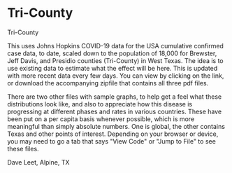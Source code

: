 # Tri-County
 Tri-County

This uses Johns Hopkins COVID-19 data for the USA cumulative confirmed case data, to date, scaled down to the population of 18,000 for Brewster, Jeff Davis, and Presidio counties (Tri-County) in West Texas. The idea is to use existing data to estimate what the effect will be here. This is updated with more recent data every few days. You can view by clicking on the link, or download the accompanying zipfile that contains all three pdf files.

There are two other files with sample graphs, to help get a feel what these distributions look like, and also to appreciate how this disease is progressing at different phases and rates in various countries. These have been put on a per capita basis whenever possible, which is more meaningful than simply absolute numbers. One is global, the other contains Texas and other points of interest. Depending on your browser or device, you may need to go a tab that says "View Code" or "Jump to File" to see these files.

Dave Leet, Alpine, TX